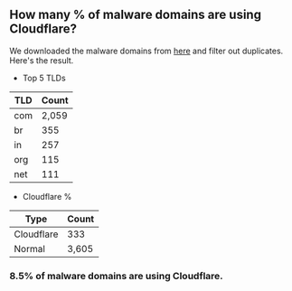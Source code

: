 ## How many % of malware domains are using Cloudflare?


We downloaded the malware domains from [here](https://urlhaus.abuse.ch) and filter out duplicates.
Here's the result.


[//]: # (start replacement)


- Top 5 TLDs

| TLD | Count |
| --- | --- |
| com | 2,059 |
| br | 355 |
| in | 257 |
| org | 115 |
| net | 111 |


- Cloudflare %

| Type | Count |
| --- | --- |
| Cloudflare | 333 |
| Normal | 3,605 |


### 8.5% of malware domains are using Cloudflare.